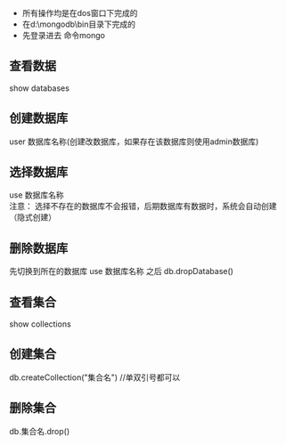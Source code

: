
- 所有操作均是在dos窗口下完成的  
- 在d:\mongodb\bin目录下完成的
- 先登录进去 命令mongo

## 查看数据
show databases

## 创建数据库
user 数据库名称(创建改数据库，如果存在该数据库则使用admin数据库)

## 选择数据库
use 数据库名称  
注意： 选择不存在的数据库不会报错，后期数据库有数据时，系统会自动创建（隐式创建）

## 删除数据库
先切换到所在的数据库  use 数据库名称
之后 db.dropDatabase()

## 查看集合
show collections

## 创建集合
db.createCollection("集合名")   //单双引号都可以

## 删除集合
db.集合名.drop()
